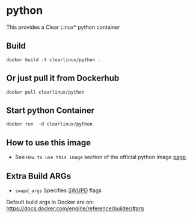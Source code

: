 python
==========
This provides a Clear Linux* python container

Build
-----
```
docker build -t clearlinux/python .
```

Or just pull it from Dockerhub
---------------------------
```
docker pull clearlinux/python
```

Start python Container
-----------------------
```
docker run  -d clearlinux/python
```

How to use this image
---------------------
- See ``How to use this image`` section of the official python image [page](https://hub.docker.com/_/python).

Extra Build ARGs
----------------
- ``swupd_args`` Specifies [SWUPD](https://clearlinux.org/documentation/swupdate_how_to_run_the_updater.html) flags

Default build args in Docker are on: https://docs.docker.com/engine/reference/builder/#arg
